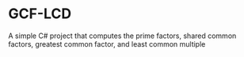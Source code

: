 # GCF-LCD
A simple C# project that computes the prime factors, shared common factors, greatest common factor, and least common multiple
